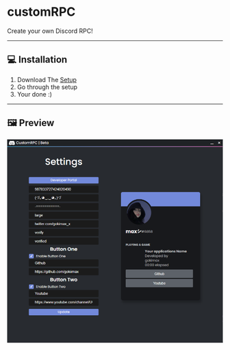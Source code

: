 # customRPC
Create your own Discord RPC!

---
## 💻 Installation

1. Download The [Setup](https://github.com/gokiimax/customRPC/releases/download/Beta/CustomRPC.Setup.Beta.exe)
2. Go through the setup
3. Your done :)

---
## 🖼️ Preview
![](/images/preview.png)